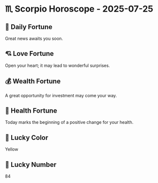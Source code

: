 # ♏ Scorpio Horoscope - 2025-07-25

## 🎯 Daily Fortune

Great news awaits you soon.

## 💘 Love Fortune

Open your heart; it may lead to wonderful surprises.

## 💰 Wealth Fortune

A great opportunity for investment may come your way.

## 🌱 Health Fortune

Today marks the beginning of a positive change for your health.

## 🎨 Lucky Color

Yellow

## 🔢 Lucky Number

84
